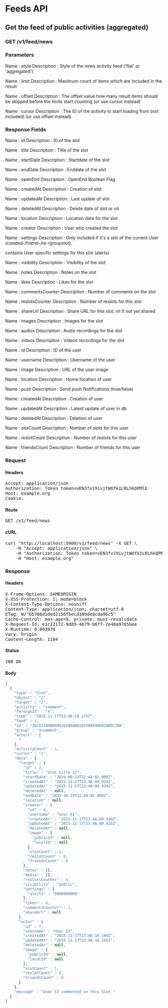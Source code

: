 # Feeds API

## Get the feed of public activities (aggregated)

### GET /v1/feed/news

### Parameters

Name : style
Description : Style of the news activity feed (&#39;flat&#39; or &#39;aggregated&#39;)

Name : limit
Description : Maximum count of items which are included in the result

Name : offset
Description : The offset value how many result items should be skipped before the limits start counting (or use cursor instead)

Name : cursor
Description : The ID of the activity to start loading from (not included) (or use offset instead)


### Response Fields

Name : id
Description : ID of the slot

Name : title
Description : Title of the slot

Name : startDate
Description : Startdate of the slot

Name : endDate
Description : Enddate of the slot

Name : openEnd
Description : OpenEnd Boolean Flag

Name : createdAt
Description : Creation of slot

Name : updatedAt
Description : Last update of slot

Name : deletedAt
Description : Delete date of slot or nil

Name : location
Description : Location data for the slot

Name : creator
Description : User who created the slot

Name : settings
Description : Only included if it&#39;s a slot of the current User (created-/friend-/re-/groupslot),

contains User specific settings for this slot (alerts)

Name : visibility
Description : Visibiltiy of the slot

Name : notes
Description : Notes on the slot

Name : likes
Description : Likes for the slot

Name : commentsCounter
Description : Number of comments on the slot

Name : reslotsCounter
Description : Number of reslots for this slot

Name : shareUrl
Description : Share URL for this slot, nil if not yet shared

Name : images
Description : Images for the slot

Name : audios
Description : Audio recordings for the slot

Name : videos
Description : Videos recordings for the slot

Name : id
Description : ID of the user

Name : username
Description : Username of the user

Name : image
Description : URL of the user image

Name : location
Description : Home location of user

Name : push
Description : Send push Notifications (true/false)

Name : createdAt
Description : Creation of user

Name : updatedAt
Description : Latest update of user in db

Name : deletedAt
Description : Deletion of user

Name : slotCount
Description : Number of slots for this user

Name : reslotCount
Description : Number of reslots for this user

Name : friendsCount
Description : Number of friends for this user

### Request

#### Headers

<pre>Accept: application/json
Authorization: Token token=vEN3fv19ivjtWOfk1LRLhkQPMlE
Host: example.org
Cookie: </pre>

#### Route

<pre>GET /v1/feed/news</pre>

#### cURL

<pre class="request">curl &quot;http://localhost:5000/v1/feed/news&quot; -X GET \
	-H &quot;Accept: application/json&quot; \
	-H &quot;Authorization: Token token=vEN3fv19ivjtWOfk1LRLhkQPMlE&quot; \
	-H &quot;Host: example.org&quot;</pre>

### Response

#### Headers

<pre>X-Frame-Options: SAMEORIGIN
X-XSS-Protection: 1; mode=block
X-Content-Type-Options: nosniff
Content-Type: application/json; charset=utf-8
ETag: W/&quot;6b766d1ded2156fbecd389de8cda96c5&quot;
Cache-Control: max-age=0, private, must-revalidate
X-Request-Id: e1c22172-9d89-4679-b6f7-2e48a9765bee
X-Runtime: 0.003976
Vary: Origin
Content-Length: 1104</pre>

#### Status

<pre>200 OK</pre>

#### Body

```javascript
[
  {
    "type" : "Slot",
    "object" : "2",
    "target" : "2",
    "activity" : "comment",
    "foreignId" : "4",
    "time" : "2015-11-17T23:46:10.171Z",
    "feed" : 3,
    "id" : "3EC61189BD0981E44D4BA1A350A840D82005C396",
    "group" : "2comment",
    "actors" : [
      7
    ],
    "activityCount" : 1,
    "cursor" : "1",
    "data" : {
      "target" : {
        "id" : 2,
        "title" : "Slot title 22",
        "startDate" : "2019-09-23T22:44:02.000Z",
        "createdAt" : "2015-11-17T23:46:09.934Z",
        "updatedAt" : "2015-11-17T23:46:09.934Z",
        "deletedAt" : null,
        "endDate" : "2019-10-23T22:44:02.000Z",
        "location" : null,
        "creator" : {
          "id" : 4,
          "username" : "User 61",
          "createdAt" : "2015-11-17T23:46:09.916Z",
          "updatedAt" : "2015-11-17T23:46:09.916Z",
          "deletedAt" : null,
          "image" : {
            "publicId" : null,
            "localId" : null
          },
          "slotCount" : 1,
          "reslotCount" : 0,
          "friendsCount" : 0
        },
        "notes" : [],
        "media" : [],
        "reslotsCounter" : 0,
        "visibility" : "public",
        "settings" : {
          "alerts" : "0000000000"
        },
        "likes" : 0,
        "commentsCounter" : 1,
        "shareUrl" : null
      },
      "actor" : {
        "id" : 7,
        "username" : "User 53",
        "createdAt" : "2015-11-17T23:46:10.168Z",
        "updatedAt" : "2015-11-17T23:46:10.168Z",
        "deletedAt" : null,
        "image" : {
          "publicId" : null,
          "localId" : null
        },
        "slotCount" : 1,
        "reslotCount" : 0,
        "friendsCount" : 0
      }
    },
    "message" : "User 53 commented on this Slot."
  }
]
```
